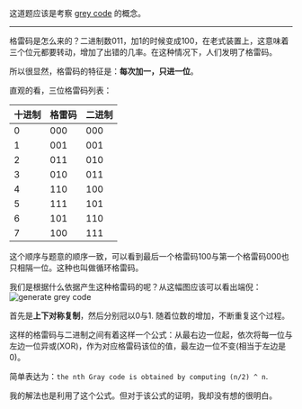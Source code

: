这道题应该是考察 [grey code](http://en.wikipedia.org/wiki/Gray_code) 的概念。

-----

格雷码是怎么来的？二进制数011，加1的时候变成100，在老式装置上，这意味着三个位元都要转动，增加了出错的几率。在这种情况下，人们发明了格雷码。

所以很显然，格雷码的特征是：**每次加一，只进一位**。

直观的看，三位格雷码列表：

|十进制|格雷码|二进制|
|------|------|------|
|0|000|000|
|1|001|001|
|2|011|010|
|3|010|011|
|4|110|100|
|5|111|101|
|6|101|110|
|7|100|111|

这个顺序与题意的顺序一致，可以看到最后一个格雷码100与第一个格雷码000也只相隔一位。这种也叫做循环格雷码。

我们是根据什么依据产生这种格雷码的呢？从这幅图应该可以看出端倪：
![generate grey code](http://upload.wikimedia.org/wikipedia/commons/thumb/c/c1/Binary-reflected_Gray_code_construction.svg/250px-Binary-reflected_Gray_code_construction.svg.png)

首先是**上下对称复制**，然后分别冠以0与1. 随着位数的增加，不断重复这个过程。

这样的格雷码与二进制之间有着这样一个公式：从最右边一位起，依次将每一位与左边一位异或(XOR)，作为对应格雷码该位的值，最左边一位不变(相当于左边是0)。

简单表达为：`the nth Gray code is obtained by computing (n/2) ^ n`.

我的解法也是利用了这个公式。但对于该公式的证明，我却没有想的很明白。
